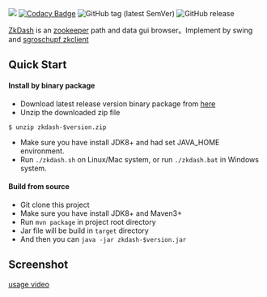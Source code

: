 ![](https://travis-ci.org/geksong/zkdash.svg?branch=master) 
[![Codacy Badge](https://api.codacy.com/project/badge/Grade/3e02e1ef647849838c7e513668dfc907)](https://www.codacy.com/app/geksong/zkdash?utm_source=github.com&amp;utm_medium=referral&amp;utm_content=geksong/zkdash&amp;utm_campaign=Badge_Grade)
![GitHub tag (latest SemVer)](https://img.shields.io/github/tag/geksong/zkdash.svg)
![GitHub release](https://img.shields.io/github/release/geksong/zkdash.svg)

[ZkDash](https://github.com/geksong/zkdash) is an [zookeeper](https://zookeeper.apache.org/) path and data gui browser。Implement by swing and [sgroschupf zkclient](https://github.com/sgroschupf/zkclient)

## Quick Start
#### Install by binary package
- Download latest release version binary package from [here](https://github.com/geksong/zkdash/releases)
- Unzip the downloaded zip file
```
$ unzip zkdash-$version.zip
```
- Make sure you have install JDK8+ and had set JAVA_HOME environment.
- Run ```./zkdash.sh``` on Linux/Mac system, or run ```./zkdash.bat``` in Windows system.

#### Build from source
- Git clone this project
- Make sure you have install JDK8+ and Maven3+
- Run ```mvn package``` in project root directory
- Jar file will be build in ```target``` directory
- And then you can ```java -jar zkdash-$version.jar```

## Screenshot
[usage video](http://player.youku.com/embed/XNDA4MjE1OTc0MA==)